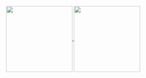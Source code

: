 <!-- ### Hi there 👋 -->

<div>
<a href="https://github.com/IagoMartuci">
<img height="180em" align="center" src="https://github-readme-stats.vercel.app/api/top-langs/?username=IagoMartuci&layout=compact&langs_count=7&theme=aura&bg_color=00000000&border_color=00000000"/>
<img height="180em" align="center" src="https://github-readme-stats.vercel.app/api?username=IagoMartuci&show_icons=true&theme=aura&include_all_commits=true&count_private=true&bg_color=00000000&border_color=00000000"/>
</div>

<!--**IagoMartuci/IagoMartuci** is a ✨ _special_ ✨ repository because its `README.md` (this file) appears on your GitHub profile.

Here are some ideas to get you started:

- 🔭 I’m currently working on ...
- 🌱 I’m currently learning ...
- 👯 I’m looking to collaborate on ...
- 🤔 I’m looking for help with ...
- 💬 Ask me about ...
- 📫 How to reach me: ...
- 😄 Pronouns: ...
- ⚡ Fun fact: ...
-->
